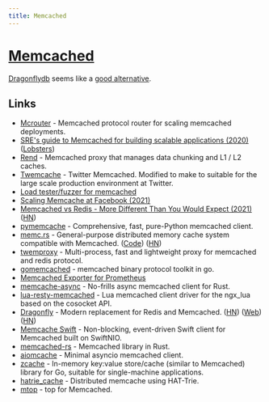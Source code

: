 ```yaml
---
title: Memcached
---
```


# [Memcached](https://memcached.org/)

[Dragonflydb](https://github.com/dragonflydb/dragonfly) seems like a [good alternative](https://news.ycombinator.com/item?id=31560547).

## Links

- [Mcrouter](https://github.com/facebook/mcrouter) - Memcached protocol router for scaling memcached deployments.
- [SRE's guide to Memcached for building scalable applications (2020)](https://opensource.com/article/20/3/sre-memcached) ([Lobsters](https://lobste.rs/s/aa6jyc/sre_s_guide_memcached_for_building))
- [Rend](https://github.com/Netflix/rend) - Memcached proxy that manages data chunking and L1 / L2 caches.
- [Twemcache](https://github.com/twitter/twemcache) - Twitter Memcached. Modified to make to suitable for the large scale production environment at Twitter.
- [Load tester/fuzzer for memcached](https://github.com/memcached/mctester)
- [Scaling Memcache at Facebook (2021)](https://www.micahlerner.com/2021/05/31/scaling-memcache-at-facebook.html)
- [Memcached vs Redis - More Different Than You Would Expect (2021)](https://engineering.kablamo.com.au/posts/2021/memcached-vs-redis-whats-the-difference) ([HN](https://news.ycombinator.com/item?id=28830007))
- [pymemcache](https://github.com/pinterest/pymemcache) - Comprehensive, fast, pure-Python memcached client.
- [memc.rs](https://www.memc.rs/intro) - General-purpose distributed memory cache system compatible with Memcached. ([Code](https://github.com/memc-rs/memc-rs)) ([HN](https://news.ycombinator.com/item?id=29532552))
- [twemproxy](https://github.com/bitleak/twemproxy) - Multi-process, fast and lightweight proxy for memcached and redis protocol.
- [gomemcached](https://github.com/couchbase/gomemcached) - memcached binary protocol toolkit in go.
- [Memcached Exporter for Prometheus](https://github.com/prometheus/memcached_exporter)
- [memcache-async](https://github.com/vavrusa/memcache-async) - No-frills async memcached client for Rust.
- [lua-resty-memcached](https://github.com/openresty/lua-resty-memcached) - Lua memcached client driver for the ngx_lua based on the cosocket API.
- [Dragonfly](https://github.com/dragonflydb/dragonfly) - Modern replacement for Redis and Memcached. ([HN](https://news.ycombinator.com/item?id=31560547)) ([Web](https://dragonflydb.io/)) ([HN](https://news.ycombinator.com/item?id=36018221))
- [Memcache Swift](https://github.com/moritzsternemann/memcache-swift) - Non-blocking, event-driven Swift client for Memcached built on SwiftNIO.
- [memcached-rs](https://github.com/zonyitoo/memcached-rs) - Memcached library in Rust.
- [aiomcache](https://github.com/aio-libs/aiomcache) - Minimal asyncio memcached client.
- [zcache](https://github.com/arp242/zcache) - In-memory key:value store/cache (similar to Memcached) library for Go, suitable for single-machine applications.
- [hatrie_cache](https://github.com/kokizzu/hatrie_cache) - Distributed memcache using HAT-Trie.
- [mtop](https://github.com/56quarters/mtop) - top for Memcached.
